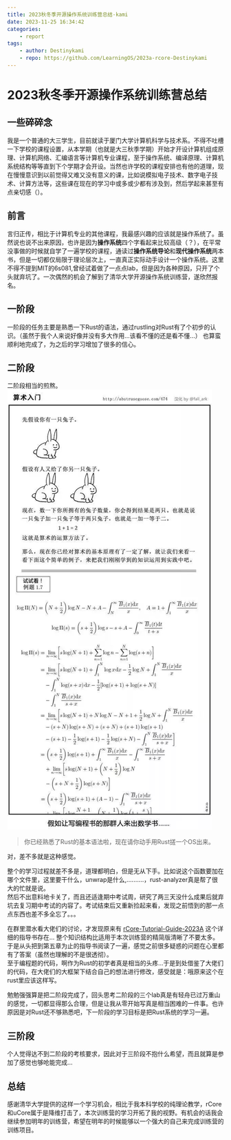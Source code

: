 ```yaml
---
title: 2023秋冬季开源操作系统训练营总结-kami
date: 2023-11-25 16:34:42
categories:
	- report
tags:
    - author: Destinykami
    - repo: https://github.com/LearningOS/2023a-rcore-Destinykami
---
```

# 2023秋冬季开源操作系统训练营总结
## 一些碎碎念
我是一个普通的大三学生，目前就读于厦门大学计算机科学与技术系。不得不吐槽一下学校的课程设置，从本学期（也就是大三秋季学期）开始才开设计算机组成原理、计算机网络、汇编语言等计算机专业课程，至于操作系统、编译原理、计算机系统结构等等直到下个学期才会开设。当然也许学校的课程安排也有他的道理，现在慢慢意识到以前觉得又难又没有意义的课，比如说模拟电子技术、数字电子技术、计算方法等，这些课在现在的学习中或多或少都有涉及到，然后学起来甚至有点亲切感（）。
## 前言  
言归正传，相比于计算机专业的其他课程，我最感兴趣的应该就是操作系统了。虽然说也说不出来原因，也许是因为**操作系统**四个字看起来比较高级（？），在平常没事做的时候就自学了一遍学校的课程，通读过**操作系统导论**和**现代操作系统**两本书，但是一切都仅局限于理论层次上，一直真正实际动手设计一个操作系统。这里不得不提到MIT的6s081,曾经试着做了一点点lab，但是因为各种原因，只开了个头就弃坑了。一次偶然的机会了解到了清华大学开源操作系统训练营，遂欣然报名。
## 一阶段
一阶段的任务主要是熟悉一下Rust的语法，通过rustling对Rust有了个初步的认识。（虽然于我个人来说好像并没有多大作用...该看不懂的还是看不懂...） 也算蛮顺利地完成了，为之后的学习增加了很多的信心。
## 二阶段
二阶段相当的煎熬。
![Alt text](./2023秋冬季开源操作系统训练营总结-kami/image.png)
>你已经熟悉了Rust的基本语法啦，现在请你动手用Rust搓一个OS出来。

对，差不多就是这种感觉。

整个的学习过程就差不多是，道理都明白，但是无从下手。比如说这个函数要加在哪个文件里，这里要干什么，unwrap是什么,..........，rust-analyzer真是帮了很大的忙就是说。   
然后不出意料地卡关了，而且还适逢期中考试周，研究了两三天没什么成果后就弃坑去复习期中考试的内容了。考试结束后又重新捡起来看，发现之前悟到的那一点点东西也差不多全忘了。。。

在群里潜水看大佬们的讨论，才发现原来有 [rCore-Tutorial-Guide-2023A](https://learningos.cn/rCore-Tutorial-Guide-2023A/) 这个详细的指导书存在... 整个知识结构比适用于本次训练营的精简版清晰了不要太多。于是从头把到第五章为止的指导书阅读了一遍，感觉之前很多疑惑的问题在心里都有了答案（虽然也理解的不是很透彻）。  
至于编程题的代码，啊作为Rust的初学者真是相当的头疼...于是到处借鉴了大佬们的代码，在大佬们的大框架下结合自己的想法进行修改，感受就是：哦原来这个在rust里应该这样写。

勉勉强强算是把二阶段完成了，回头思考二阶段的三个lab真是有轻舟已过万重山的感觉，一切都显得那么合理，但是让我从零开始写真是相当困难的一件事。也许原因是对Rust还不够熟悉吧，下一阶段的学习目标是把Rust系统的学习一遍。
## 三阶段
个人觉得达不到二阶段的考核要求，因此对于三阶段不抱什么希望，而且就算是参加了感觉也够呛能完成...  

## 总结
感谢清华大学提供的这样一个学习机会，相比于我本科学校的纯理论教学，rCore和uCore属于是降维打击了，本次训练营的学习开拓了我的视野。有机会的话我会继续参加明年的训练营，希望在明年的时候能够以一个强大的自己来完成训练营的训练项目。